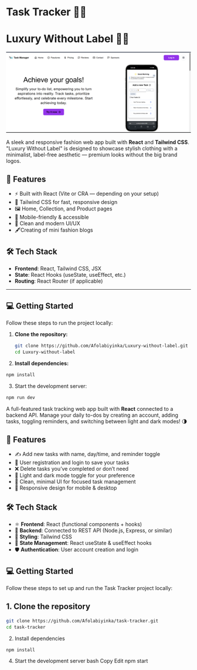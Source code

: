 # Task Tracker 📝🔥

# Luxury Without Label 👗✨

![Home Page Screenshot](/public/Homepage.png)

A sleek and responsive fashion web app built with **React** and **Tailwind CSS**. "Luxury Without Label" is designed to showcase stylish clothing with a minimalist, label-free aesthetic — premium looks without the big brand logos.

## 🚀 Features

- ⚡ Built with React (Vite or CRA — depending on your setup)
- 💨 Tailwind CSS for fast, responsive design
- 🖼️ Home, Collection, and Product pages
- 📱 Mobile-friendly & accessible
- 🌙 Clean and modern UI/UX
- 🖋️Creating of mini fashion blogs

## 🛠️ Tech Stack

- **Frontend**: React, Tailwind CSS, JSX
- **State**: React Hooks (useState, useEffect, etc.)
- **Routing**: React Router (if applicable)

---

## 💻 Getting Started

Follow these steps to run the project locally:

1. **Clone the repository:**
   ```bash
   git clone https://github.com/Afolabiyinka/Luxury-without-label.git
   cd Luxury-without-label
   ```
2. **Install dependencies:**

```bash
npm install
```

3. Start the development server:

```bash
npm run dev
```

A full-featured task tracking web app built with **React** connected to a backend API. Manage your daily to-dos by creating an account, adding tasks, toggling reminders, and switching between light and dark modes! 🌗

## 🚀 Features

- ✍️ Add new tasks with name, day/time, and reminder toggle
- 👤 User registration and login to save your tasks
- ❌ Delete tasks you’ve completed or don’t need
- 🌙 Light and dark mode toggle for your preference
- 🎯 Clean, minimal UI for focused task management
- 📱 Responsive design for mobile & desktop

## 🛠️ Tech Stack

- ⚛️ **Frontend**: React (functional components + hooks)
- 🔗 **Backend**: Connected to REST API (Node.js, Express, or similar)
- 🎨 **Styling**: Tailwind CSS
- 🔄 **State Management**: React useState & useEffect hooks
- 🛡️ **Authentication**: User account creation and login

## 💻 Getting Started

Follow these steps to set up and run the Task Tracker project locally:

## 1. Clone the repository

```bash
git clone https://github.com/Afolabiyinka/task-tracker.git
cd task-tracker
```

2. Install dependencies

```bash
npm install
```

4. Start the development server
   bash
   Copy
   Edit
   npm start
